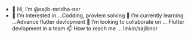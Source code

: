 - 👋 Hi, I’m @sajib-mridha-nor
- 👀 I’m interested in ...Codding, provlem solving
🌱 I’m currently learning ...Advance flutter devlopment
💞️ I’m looking to collaborate on ... Flutter devlopment in a team
📫 How to reach me ... linkin/sajibnor

<!---
sajib-mridha-nor/sajib-mridha-nor is a ✨ special ✨ repository because its `README.md` (this file) appears on your GitHub profile.
You can click the Preview link to take a look at your changes.
--->
